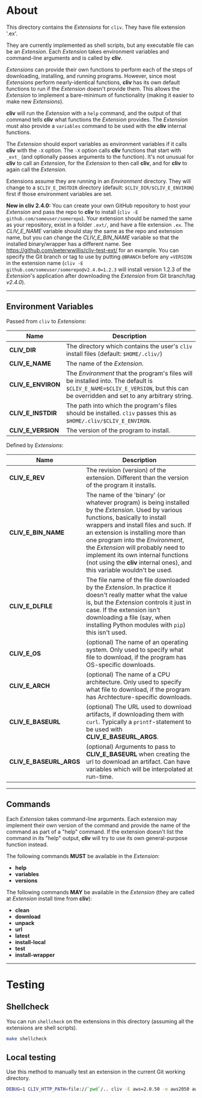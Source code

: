 # About

This directory contains the *Extensions* for `cliv`. They have file extension 
'.ex'.

They are currently implemented as shell scripts, but any executable file can be
an *Extension*. Each *Extension* takes environment variables and command-line 
arguments and is called by **cliv**.

*Extensions* can provide their own functions to perform each of the steps of
downloading, installing, and running programs. However, since most *Extensions*
perform nearly-identical functions, **cliv** has its own default functions
to run if the *Extension* doesn't provide them. This allows the *Extension* to
implement a bare-minimum of functionality (making it easier to make new *Extensions*).

**cliv** will run the *Extension* with a `help` command, and the output of that
command tells **cliv** what functions the *Extension* provides. The *Extension* 
must also provide a `variables` command to be used with the **cliv** internal
functions.

The *Extension* should export variables as environment variables if it calls
**cliv** with the `-X` option. The `-X` option calls **cliv** functions that
start with `_ext_` (and optionally passes arguments to the function). It's not
unusual for **cliv** to call an *Extension*, for the *Extension* to then call
**cliv**, and for **cliv** to again call the *Extension*.

Extensions assume they are running in an *Environment* directory. They will 
change to a `$CLIV_E_INSTDIR` directory (default: `$CLIV_DIR/$CLIV_E_ENVIRON`)
first if those environment variables are set.

**New in cliv 2.4.0:** You can create your own GitHub repository to host your
*Extension* and pass the repo to **cliv** to install (`cliv -E github.com/someuser/somerepo`).
Your extension should be named the same as your repository, exist in a folder 
`.ext/`, and have a file extension `.ex`. The *CLIV_E_NAME* variable should stay
the same as the repo and extension name, but you can change the *CLIV_E_BIN_NAME*
variable so that the installed binary/wrapper has a different name. See
https://github.com/peterwwillis/cliv-test-ext/ for an example. You can specify
the Git branch or tag to use by putting `@BRANCH` before any `=VERSION` in the
extension name (`cliv -E github.com/someuser/somerepo@v2.4.0=1.2.3` will install
version 1.2.3 of the *Extension*'s application after downloading the *Extension*
from Git branch/tag *v2.4.0*).

---

## Environment Variables

Passed from `cliv` to *Extensions*:

| Name | Description |
  --- | ---
| **CLIV_DIR**         | The directory which contains the user's `cliv` install files (default: `$HOME/.cliv/`) |
| **CLIV_E_NAME**      | The name of the *Extension*. |
| **CLIV_E_ENVIRON**   | The *Environment* that the program's files will be installed into. The default is `$CLIV_E_NAME=$CLIV_E_VERSION`, but this can be overridden and set to any arbitrary string. |
| **CLIV_E_INSTDIR**   | The path into which the program's files should be installed. `cliv` passes this as `$HOME/.cliv/$CLIV_E_ENVIRON`. |
| **CLIV_E_VERSION**   | The version of the program to install. |

Defined by *Extensions*:

| Name | Description |
  --- | ---
| **CLIV_E_REV**       | The revision (version) of the extension. Different than the version of the program it installs. |
| **CLIV_E_BIN_NAME**  | The name of the 'binary' (or whatever program) is being installed by the *Extension*. Used by various functions, basically to install wrappers and install files and such. If an extension is installing more than one program into the *Environment*, the *Extension* will probably need to implement its own internal functions (not using the **cliv** internal ones), and this variable wouldn't be used. |
| **CLIV_E_DLFILE**    | The file name of the file downloaded by the *Extension*. In practice it doesn't really matter what the value is, but the *Extension* controls it just in case. If the extension isn't downloading a file (say, when installing Python modules with `pip`) this isn't used. |
| **CLIV_E_OS**        | (optional) The name of an operating system. Only used to specify what file to download, if the program has OS-specific downloads. |
| **CLIV_E_ARCH**      | (optional) The name of a CPU architecture. Only used to specify what file to download, if the program has Archtecture-specific downloads. |
| **CLIV_E_BASEURL**   | (optional) The URL used to download artifacts, if downloading them with `curl`. Typically a `printf`-statement to be used with **CLIV_E_BASEURL_ARGS**. |
| **CLIV_E_BASEURL_ARGS** | (optional) Arguments to pass to **CLIV_E_BASEURL** when creating the url to download an artifact. Can have variables which will be interpolated at run-time. |

---

## Commands

Each *Extension* takes command-line arguments. Each extension may implement their own version of the command and provide the name of the command as part of a "help" command. If the extension doesn't list the command in its "help" output, **cliv** will try to use its own general-purpose function instead.

The following commands **MUST** be available in the *Extension*:
 - **help**
 - **variables**
 - **versions**

The following commands **MAY** be available in the *Extension* (they are called at *Extension* install time from **cliv**):
 - **clean**
 - **download**
 - **unpack**
 - **url**
 - **latest**
 - **install-local**
 - **test**
 - **install-wrapper**

---

# Testing

## Shellcheck
You can run `shellcheck` on the extensions in this directory (assuming all the extensions are shell scripts).
```bash
make shellcheck
```

## Local testing
Use this method to manually test an extension in the current Git working directory.
```bash
DEBUG=1 CLIV_HTTP_PATH=file://`pwd`/.. cliv -E aws=2.0.50 -e aws2050 aws
```
